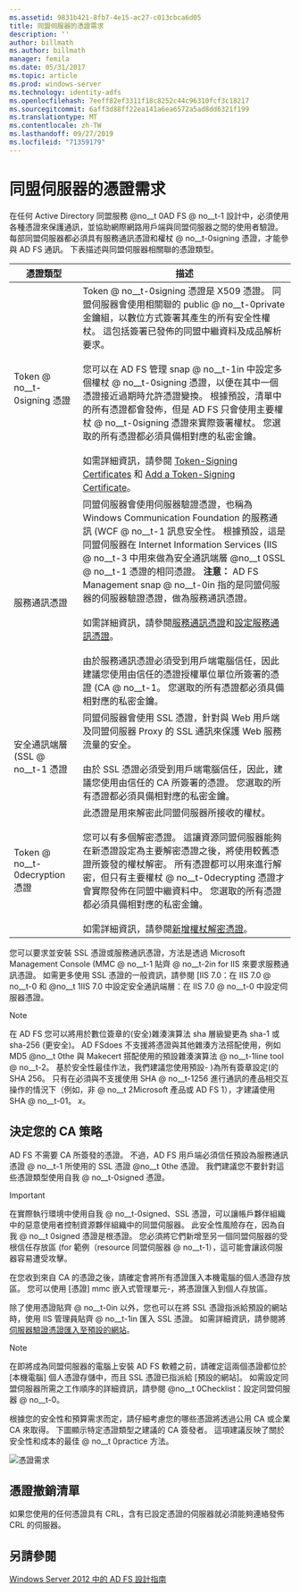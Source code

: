```yaml
---
ms.assetid: 9831b421-8fb7-4e15-ac27-c013cbca6d05
title: 同盟伺服器的憑證需求
description: ''
author: billmath
ms.author: billmath
manager: femila
ms.date: 05/31/2017
ms.topic: article
ms.prod: windows-server
ms.technology: identity-adfs
ms.openlocfilehash: 7eeff82ef3311f18c8252c44c96310fcf3c18217
ms.sourcegitcommit: 6aff3d88ff22ea141a6ea6572a5ad8dd6321f199
ms.translationtype: MT
ms.contentlocale: zh-TW
ms.lasthandoff: 09/27/2019
ms.locfileid: "71359179"
---
```

# <a name="certificate-requirements-for-federation-servers"></a>同盟伺服器的憑證需求

在任何 Active Directory 同盟服務 @no__t 0AD FS @ no__t-1 設計中，必須使用各種憑證來保護通訊，並協助網際網路用戶端與同盟伺服器之間的使用者驗證。 每部同盟伺服器都必須具有服務通訊憑證和權杖 @ no__t-0signing 憑證，才能參與 AD FS 通訊。 下表描述與同盟伺服器相關聯的憑證類型。  
  
|憑證類型|描述|  
|--------------------|---------------|  
|Token @ no__t-0signing 憑證|Token @ no__t-0signing 憑證是 X509 憑證。 同盟伺服器會使用相關聯的 public @ no__t-0private 金鑰組，以數位方式簽署其產生的所有安全性權杖。 這包括簽署已發佈的同盟中繼資料及成品解析要求。<br /><br />您可以在 AD FS 管理 snap @ no__t-1in 中設定多個權杖 @ no__t-0signing 憑證，以便在其中一個憑證接近過期時允許憑證變換。 根據預設，清單中的所有憑證都會發佈，但是 AD FS 只會使用主要權杖 @ no__t-0signing 憑證來實際簽署權杖。 您選取的所有憑證都必須具備相對應的私密金鑰。<br /><br />如需詳細資訊，請參閱 [Token-Signing Certificates](Token-Signing-Certificates.md) 和 [Add a Token-Signing Certificate](../../ad-fs/deployment/Add-a-Token-Signing-Certificate.md)。|  
|服務通訊憑證|同盟伺服器會使用伺服器驗證憑證，也稱為 Windows Communication Foundation 的服務通訊 \(WCF @ no__t-1 訊息安全性。 根據預設，這是同盟伺服器在 Internet Information Services \(IIS @ no__t-3 中用來做為安全通訊端層 @no__t 0SSL @ no__t-1 憑證的相同憑證。 **注意：** AD FS Management snap @ no__t-0in 指的是同盟伺服器的伺服器驗證憑證，做為服務通訊憑證。<br /><br />如需詳細資訊，請參閱[服務通訊憑證](Service-Communications-Certificates.md)和[設定服務通訊憑證](../../ad-fs/deployment/Set-a-Service-Communications-Certificate.md)。<br /><br />由於服務通訊憑證必須受到用戶端電腦信任，因此建議您使用由信任的憑證授權單位單位所簽署的憑證 \(CA @ no__t-1。 您選取的所有憑證都必須具備相對應的私密金鑰。|  
|安全通訊端層 \(SSL @ no__t-1 憑證|同盟伺服器會使用 SSL 憑證，針對與 Web 用戶端及同盟伺服器 Proxy 的 SSL 通訊來保護 Web 服務流量的安全。<br /><br />由於 SSL 憑證必須受到用戶端電腦信任，因此，建議您使用由信任的 CA 所簽署的憑證。 您選取的所有憑證都必須具備相對應的私密金鑰。|  
|Token @ no__t-0decryption 憑證|此憑證是用來解密此同盟伺服器所接收的權杖。<br /><br />您可以有多個解密憑證。 這讓資源同盟伺服器能夠在新憑證設定為主要解密憑證之後，將使用較舊憑證所簽發的權杖解密。 所有憑證都可以用來進行解密，但只有主要權杖 @ no__t-0decrypting 憑證才會實際發佈在同盟中繼資料中。 您選取的所有憑證都必須具備相對應的私密金鑰。<br /><br />如需詳細資訊，請參閱[新增權杖解密憑證](../../ad-fs/deployment/Add-a-Token-Decrypting-Certificate.md)。|  
  
您可以要求並安裝 SSL 憑證或服務通訊憑證，方法是透過 Microsoft Management Console \(MMC @ no__t-1 貼齊 @ no__t-2in for IIS 來要求服務通訊憑證。 如需更多使用 SSL 憑證的一般資訊，請參閱 [IIS 7.0：在 IIS 7.0 @ no__t-0 和 @no__t 1IIS 7.0 中設定安全通訊端層：在 IIS 7.0 @ no__t-0 中設定伺服器憑證。  
  
> [!NOTE]  
> 在 AD FS 您可以將用於數位簽章的\(安全\)雜湊演算法 sha 層級變更為 sha\-1 或 sha\-256 \(更安全\)。 AD FSdoes 不支援將憑證與其他雜湊方法搭配使用，例如 MD5 @no__t 0the 與 Makecert 搭配使用的預設雜湊演算法 @ no__t-1line tool @ no__t-2。 基於安全性最佳作法，我們建議您使用預設\- \)為所有簽章設定\(的 SHA 256。 只有在必須與不支援使用 SHA @ no__t-1256 進行通訊的產品相交互操作的情況下（例如，非 @ no__t 2Microsoft 產品或 AD FS 1），才建議使用 SHA @ no__t-01。 *x*。  
  
## <a name="determining-your-ca-strategy"></a>決定您的 CA 策略  
AD FS 不需要 CA 所簽發的憑證。 不過，AD FS 用戶端必須信任預設為服務通訊憑證 @ no__t-1 所使用的 SSL 憑證 @no__t 0the 憑證。 我們建議您不要針對這些憑證類型使用自我 @ no__t-0signed 憑證。  
  
> [!IMPORTANT]  
> 在實際執行環境中使用自我 @ no__t-0signed、SSL 憑證，可以讓帳戶夥伴組織中的惡意使用者控制資源夥伴組織中的同盟伺服器。 此安全性風險存在，因為自我 @ no__t 0signed 憑證是根憑證。 您必須將它們新增至另一個同盟伺服器的受根信任存放區 \(for 範例（resource 同盟伺服器 @ no__t-1），這可能會讓該伺服器容易遭受攻擊。  
  
在您收到來自 CA 的憑證之後，請確定會將所有憑證匯入本機電腦的個人憑證存放區。 您可以使用 [憑證] mmc 嵌入式管理單元\-，將憑證匯入到個人存放區。  
  
除了使用憑證貼齊 @ no__t-0in 以外，您也可以在將 SSL 憑證指派給預設的網站時，使用 IIS 管理員貼齊 @ no__t-1in 匯入 SSL 憑證。 如需詳細資訊，請參閱將[伺服器驗證憑證匯入至預設的網站](../../ad-fs/deployment/Import-a-Server-Authentication-Certificate-to-the-Default-Web-Site.md)。  
  
> [!NOTE]  
> 在即將成為同盟伺服器的電腦上安裝 AD FS 軟體之前，請確定這兩個憑證都位於 [本機電腦] 個人憑證存儲中，而且 SSL 憑證已指派給 [預設的網站]。 如需設定同盟伺服器所需之工作順序的詳細資訊，請參閱 @no__t 0Checklist：設定同盟伺服器 @ no__t-0。  
  
根據您的安全性和預算需求而定，請仔細考慮您的哪些憑證將透過公用 CA 或企業 CA 來取得。 下圖顯示特定憑證類型之建議的 CA 簽發者。 這項建議反映了關於安全性和成本的最佳 @ no__t 0practice 方法。  
  
![憑證需求](media/adfs2_fedserver_certstory_1.png)  
  
## <a name="certificate-revocation-lists"></a>憑證撤銷清單  
如果您使用的任何憑證具有 CRL，含有已設定憑證的伺服器就必須能夠連絡發佈 CRL 的伺服器。  
  
## <a name="see-also"></a>另請參閱
[Windows Server 2012 中的 AD FS 設計指南](AD-FS-Design-Guide-in-Windows-Server-2012.md)
